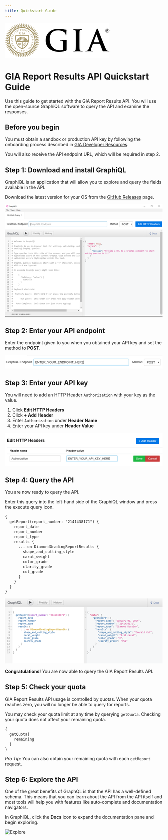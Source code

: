 ```yaml
---
title: Quickstart Guide
---
```


![GIA](/static/gia-logo.svg)

# GIA Report Results API Quickstart Guide

Use this guide to get started with the GIA Report Results API. You will use the open-source GraphiQL software to query the API and examine the responses.

## Before you begin

You must obtain a sandbox or production API key by following the onboarding process described in [GIA Developer Resources](https://gia.edu).

You will also receive the API endpoint URL, which will be required in step 2.

## Step 1: Download and install GraphiQL

GraphiQL is an application that will allow you to explore and query the fields available in the API.

Download the latest version for your OS from the [GitHub Releases](https://github.com/skevy/graphiql-app/releases) page.

![GraphiQL](graphiql.png)

## Step 2: Enter your API endpoint

Enter the endpoint given to you when you obtained your API key and set the method to __POST__.

![Endpoint](endpoint.png)

## Step 3: Enter your API key

You will need to add an HTTP Header `Authorization` with your key as the value.

1. Click __Edit HTTP Headers__
2. Click __+ Add Header__
3. Enter `Authorization` under __Header Name__
4. Enter your API key under __Header Value__

![Header](header.png)

## Step 4: Query the API

You are now ready to query the API. 

Enter this query into the left-hand side of the GraphiQL window and press the execute query icon.

```
{
  getReport(report_number: "2141438171") {
    report_date
    report_number
    report_type
    results {
      ... on DiamondGradingReportResults {
        shape_and_cutting_style
        carat_weight
        color_grade
        clarity_grade
        cut_grade
      }
    }
  }
}
```

![Query](query.png)

__Congratulations!__ You are now able to query the GIA Report Results API.

## Step 5: Check your quota

GIA Report Results API usage is controlled by quotas. When your quota reaches zero, you will no longer be able to query for reports.

You may check your quota limit at any time by querying `getQuota`. Checking your quota does not affect your remaining quota.

```
{
  getQuota{
    remaining
  }
}
```

_Pro Tip:_ You can also obtain your remaining quota with each `getReport` request.

## Step 6: Explore the API

One of the great benefits of GraphQL is that the API has a well-defined schema. This means that you can learn about the API from the API itself and most tools will help you with features like auto-complete and documentation navigators.

In GraphiQL, click the __Docs__ icon to expand the documentation pane and begin exploring.

![Explore](explore.gif)



